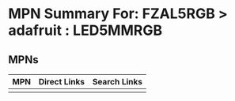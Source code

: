 



# MPN Summary For: FZAL5RGB > adafruit : LED5MMRGB

## MPNs
  

|MPN|Direct Links|Search Links|
| :--- | :--- | :--- |
||||
